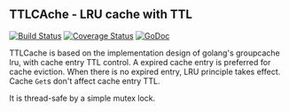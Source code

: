 ## TTLCAche - LRU cache with TTL
[![Build Status](https://travis-ci.org/lziest/ttlcache.svg?branch=master)](https://travis-ci.org/lziest/ttlcache)
[![Coverage Status](http://codecov.io/github/lziest/ttlcache/coverage.svg?branch=master)](http://codecov.io/github/lziest/ttlcache?branch=master)
[![GoDoc](https://godoc.org/github.com/lziest/ttlcache?status.png)](https://godoc.org/github.com/lziest/ttlcache)

TTLCache is based on the implementation design of golang's groupcache lru, with cache entry TTL control. A expired
cache entry is preferred for cache eviction. When there is no expired entry, LRU principle takes effect. Cache `Get`s don't affect cache entry TTL.

It is thread-safe by a simple mutex lock.
